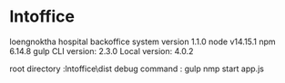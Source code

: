 # lntoffice
loengnoktha hospital backoffice system version 1.1.0
node v14.15.1
npm 6.14.8
gulp
CLI version: 2.3.0
Local version: 4.0.2

root directory :lntoffice\dist
debug command : gulp
nmp start app.js